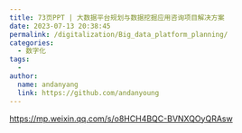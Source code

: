 ```yaml
---
title: 73页PPT | 大数据平台规划与数据挖掘应用咨询项目解决方案
date: 2023-07-13 20:38:45
permalink: /digitalization/Big_data_platform_planning/
categories:
  - 数字化
tags:
  -
author:
  name: andanyang
  link: https://github.com/andanyoung
---
```


https://mp.weixin.qq.com/s/o8HCH4BQC-BVNXQOyQRAsw
